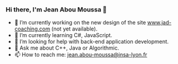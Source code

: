 ### Hi there, I'm Jean Abou Moussa 👋

- 🔭 I’m currently working on the new design of the site www.jad-coaching.com (not yet available).
- 🌱 I’m currently learning C#, JavaScript.
- 🤔 I’m looking for help with back-end application development.
- 💬 Ask me about C++, Java or Algorithmic.
- 📫 How to reach me: jean.abou-moussa@insa-lyon.fr

